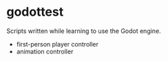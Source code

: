 # godottest
 
Scripts written while learning to use the Godot engine.

- first-person player controller
- animation controller
